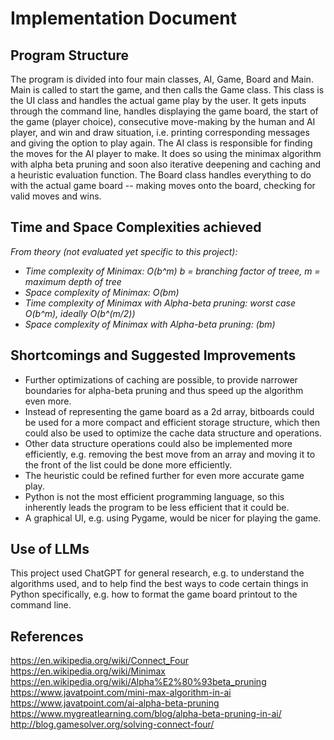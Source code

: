 # Implementation Document

## Program Structure

The program is divided into four main classes, AI, Game, Board and Main. Main is called to start the game, and then calls the Game class. This class is the UI class and handles the actual game play by the user. It gets inputs through the command line, handles displaying the game board, the start of the game (player choice), consecutive move-making by the human and AI player, and win and draw situation, i.e. printing corresponding messages and giving the option to play again. The AI class is responsible for finding the moves for the AI player to make. It does so using the minimax algorithm with alpha beta pruning and soon also iterative deepening and caching and a heuristic evaluation function. The Board class handles everything to do with the actual game board -- making moves onto the board, checking for valid moves and wins.

## Time and Space Complexities achieved

*From theory (not evaluated yet specific to this project):*
- *Time complexity of Minimax: O(b^m) b = branching factor of treee, m = maximum depth of tree*
- *Space complexity of Minimax: O(bm)*
- *Time complexity of Minimax with Alpha-beta pruning: worst case O(b^m), ideally O(b^(m/2))*
- *Space complexity of Minimax with Alpha-beta pruning: (bm)*

## Shortcomings and Suggested Improvements

- Further optimizations of caching are possible, to provide narrower boundaries for alpha-beta pruning and thus speed up the algorithm even more.
- Instead of representing the game board as a 2d array, bitboards could be used for a more compact and efficient storage structure, which then could also be used to optimize the cache data structure and operations.
- Other data structure operations could also be implemented more efficiently, e.g. removing the best move from an array and moving it to the front of the list could be done more efficiently.
- The heuristic could be refined further for even more accurate game play.
- Python is not the most efficient programming language, so this inherently leads the program to be less efficient that it could be.
- A graphical UI, e.g. using Pygame, would be nicer for playing the game.

## Use of LLMs

This project used ChatGPT for general research, e.g. to understand the algorithms used, and to help find the best ways to code certain things in Python specifically, e.g. how to format the game board printout to the command line.

## References

https://en.wikipedia.org/wiki/Connect_Four 
https://en.wikipedia.org/wiki/Minimax
https://en.wikipedia.org/wiki/Alpha%E2%80%93beta_pruning
https://www.javatpoint.com/mini-max-algorithm-in-ai
https://www.javatpoint.com/ai-alpha-beta-pruning
https://www.mygreatlearning.com/blog/alpha-beta-pruning-in-ai/
http://blog.gamesolver.org/solving-connect-four/